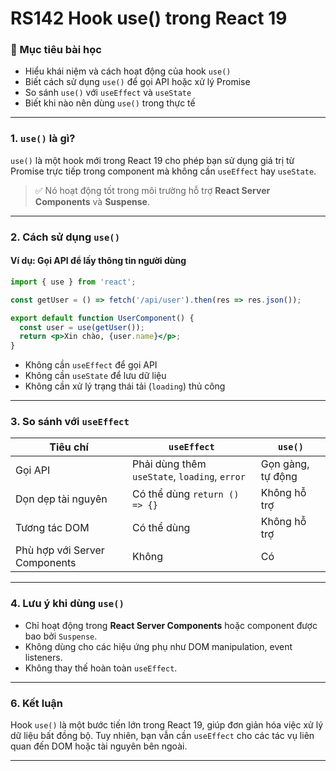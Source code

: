 # RS142 Hook use() trong React 19

### 🧠 Mục tiêu bài học
- Hiểu khái niệm và cách hoạt động của hook `use()`
- Biết cách sử dụng `use()` để gọi API hoặc xử lý Promise
- So sánh `use()` với `useEffect` và `useState`
- Biết khi nào nên dùng `use()` trong thực tế

---

### 1. `use()` là gì?

`use()` là một hook mới trong React 19 cho phép bạn sử dụng giá trị từ Promise trực tiếp trong component mà không cần `useEffect` hay `useState`.

> ✅ Nó hoạt động tốt trong môi trường hỗ trợ **React Server Components** và **Suspense**.

---

### 2. Cách sử dụng `use()`

#### Ví dụ: Gọi API để lấy thông tin người dùng

```jsx
import { use } from 'react';

const getUser = () => fetch('/api/user').then(res => res.json());

export default function UserComponent() {
  const user = use(getUser());
  return <p>Xin chào, {user.name}</p>;
}
```

- Không cần `useEffect` để gọi API
- Không cần `useState` để lưu dữ liệu
- Không cần xử lý trạng thái tải (`loading`) thủ công

---

### 3. So sánh với `useEffect`

| Tiêu chí | `useEffect` | `use()` |
|----------|-------------|---------|
| Gọi API | Phải dùng thêm `useState`, `loading`, `error` | Gọn gàng, tự động |
| Dọn dẹp tài nguyên | Có thể dùng `return () => {}` | Không hỗ trợ |
| Tương tác DOM | Có thể dùng | Không hỗ trợ |
| Phù hợp với Server Components | Không | Có |

---

### 4. Lưu ý khi dùng `use()`

- Chỉ hoạt động trong **React Server Components** hoặc component được bao bởi `Suspense`.
- Không dùng cho các hiệu ứng phụ như DOM manipulation, event listeners.
- Không thay thế hoàn toàn `useEffect`.

---

### 6. Kết luận

Hook `use()` là một bước tiến lớn trong React 19, giúp đơn giản hóa việc xử lý dữ liệu bất đồng bộ. Tuy nhiên, bạn vẫn cần `useEffect` cho các tác vụ liên quan đến DOM hoặc tài nguyên bên ngoài.

---

<!-- 
## Các Câu Hỏi Thường Gặp Khi Phỏng Vấn (FAQ)

### Câu 1: ReactJS có những chiến lược nào để tối ưu hóa SEO? -->





<!-- *Bài tiếp theo [RS141 SeO và Performance](/lesson/session/session_141_Performance.md)* -->